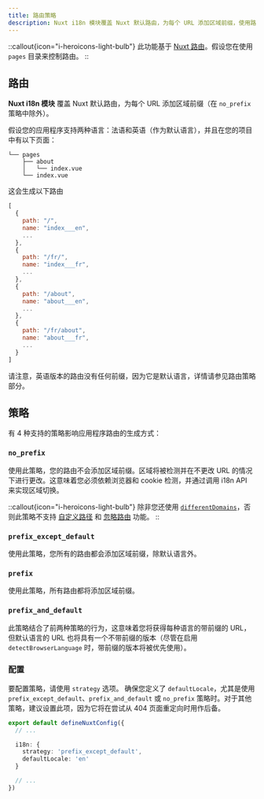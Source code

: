 ```yaml
---
title: 路由策略
description: Nuxt i18n 模块覆盖 Nuxt 默认路由，为每个 URL 添加区域前缀，使用路由策略。
---
```


::callout{icon="i-heroicons-light-bulb"}
此功能基于 [Nuxt 路由](https://nuxt.com/docs/getting-started/routing)。假设您在使用 `pages` 目录来控制路由。
::

## 路由

**Nuxt i18n 模块** 覆盖 Nuxt 默认路由，为每个 URL 添加区域前缀（在 `no_prefix` 策略中除外）。

假设您的应用程序支持两种语言：法语和英语（作为默认语言），并且在您的项目中有以下页面：

```
└── pages
    ├── about
    │   └── index.vue
    └── index.vue
```

这会生成以下路由

```js
[
  {
    path: "/",
    name: "index___en",
    ...
  },
  {
    path: "/fr/",
    name: "index___fr",
    ...
  },
  {
    path: "/about",
    name: "about___en",
    ...
  },
  {
    path: "/fr/about",
    name: "about___fr",
    ...
  }
]
```

请注意，英语版本的路由没有任何前缀，因为它是默认语言，详情请参见路由策略部分。

## 策略

有 4 种支持的策略影响应用程序路由的生成方式：

### `no_prefix`

使用此策略，您的路由不会添加区域前缀。区域将被检测并在不更改 URL 的情况下进行更改。这意味着您必须依赖浏览器和 cookie 检测，并通过调用 i18n API 来实现区域切换。

::callout{icon="i-heroicons-light-bulb"}
除非您还使用 [`differentDomains`](/docs/v8/guide/different-domains)，否则此策略不支持 [自定义路径](/docs/v8/guide/custom-paths) 和 [忽略路由](/docs/v8/guide/ignoring-localized-routes) 功能。
::

### `prefix_except_default`

使用此策略，您所有的路由都会添加区域前缀，除默认语言外。

### `prefix`

使用此策略，所有路由都将添加区域前缀。

### `prefix_and_default`

此策略结合了前两种策略的行为，这意味着您将获得每种语言的带前缀的 URL，但默认语言的 URL 也将具有一个不带前缀的版本（尽管在启用 `detectBrowserLanguage` 时，带前缀的版本将被优先使用）。

### 配置

要配置策略，请使用 `strategy` 选项。
确保您定义了 `defaultLocale`，尤其是使用 `prefix_except_default`、`prefix_and_default` 或 `no_prefix` 策略时。对于其他策略，建议设置此项，因为它将在尝试从 404 页面重定向时用作后备。

```ts [nuxt.config.ts]
export default defineNuxtConfig({
  // ...

  i18n: {
    strategy: 'prefix_except_default',
    defaultLocale: 'en'
  }

  // ...
})
```